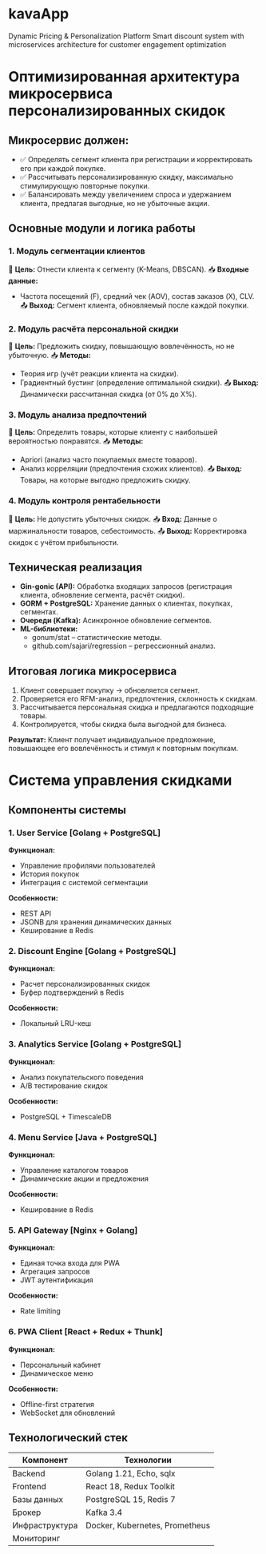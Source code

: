 # kavaApp
Dynamic Pricing &amp; Personalization Platform Smart discount system with microservices architecture for customer engagement optimization

# Оптимизированная архитектура микросервиса персонализированных скидок

## Микросервис должен:
- ✅ Определять сегмент клиента при регистрации и корректировать его при каждой покупке.
- ✅ Рассчитывать персонализированную скидку, максимально стимулирующую повторные покупки.
- ✅ Балансировать между увеличением спроса и удержанием клиента, предлагая выгодные, но не убыточные акции.

## Основные модули и логика работы

### 1. Модуль сегментации клиентов
📌 **Цель:** Отнести клиента к сегменту (K-Means, DBSCAN).
📥 **Входные данные:**
- Частота посещений (F), средний чек (AOV), состав заказов (X), CLV.
📤 **Выход:** Сегмент клиента, обновляемый после каждой покупки.

### 2. Модуль расчёта персональной скидки
📌 **Цель:** Предложить скидку, повышающую вовлечённость, но не убыточную.
📥 **Методы:**
- Теория игр (учёт реакции клиента на скидки).
- Градиентный бустинг (определение оптимальной скидки).
📤 **Выход:** Динамически рассчитанная скидка (от 0% до X%).

### 3. Модуль анализа предпочтений
📌 **Цель:** Определить товары, которые клиенту с наибольшей вероятностью понравятся.
📥 **Методы:**
- Apriori (анализ часто покупаемых вместе товаров).
- Анализ корреляции (предпочтения схожих клиентов).
📤 **Выход:** Товары, на которые выгодно предложить скидку.

### 4. Модуль контроля рентабельности
📌 **Цель:** Не допустить убыточных скидок.
📥 **Вход:** Данные о маржинальности товаров, себестоимость.
📤 **Выход:** Корректировка скидок с учётом прибыльности.

## Техническая реализация
- **Gin-gonic (API):** Обработка входящих запросов (регистрация клиента, обновление сегмента, расчёт скидки).
- **GORM + PostgreSQL:** Хранение данных о клиентах, покупках, сегментах.
- **Очереди (Kafka):** Асинхронное обновление сегментов.
- **ML-библиотеки:**
  - gonum/stat – статистические методы.
  - github.com/sajari/regression – регрессионный анализ.

## Итоговая логика микросервиса
1. Клиент совершает покупку → обновляется сегмент.
2. Проверяется его RFM-анализ, предпочтения, склонность к скидкам.
3. Рассчитывается персональная скидка и предлагаются подходящие товары.
4. Контролируется, чтобы скидка была выгодной для бизнеса.

**Результат:** Клиент получает индивидуальное предложение, повышающее его вовлечённость и стимул к повторным покупкам.
# Система управления скидками

## Компоненты системы

### 1. User Service [Golang + PostgreSQL]
**Функционал:**
- Управление профилями пользователей
- История покупок
- Интеграция с системой сегментации

**Особенности:**
- REST API
- JSONB для хранения динамических данных
- Кеширование в Redis

### 2. Discount Engine [Golang + PostgreSQL]
**Функционал:**
- Расчет персонализированных скидок
- Буфер подтверждений в Redis

**Особенности:**
- Локальный LRU-кеш

### 3. Analytics Service [Golang + PostgreSQL]
**Функционал:**
- Анализ покупательского поведения
- A/B тестирование скидок

**Особенности:**
- PostgreSQL + TimescaleDB

### 4. Menu Service [Java + PostgreSQL]
**Функционал:**
- Управление каталогом товаров
- Динамические акции и предложения

**Особенности:**
- Кеширование в Redis

### 5. API Gateway [Nginx + Golang]
**Функционал:**
- Единая точка входа для PWA
- Агрегация запросов
- JWT аутентификация

**Особенности:**
- Rate limiting

### 6. PWA Client [React + Redux + Thunk]
**Функционал:**
- Персональный кабинет
- Динамическое меню

**Особенности:**
- Offline-first стратегия
- WebSocket для обновлений

## Технологический стек

| Компонент       | Технологии                        |
|-----------------|-----------------------------------|
| Backend         | Golang 1.21, Echo, sqlx           |
| Frontend        | React 18, Redux Toolkit           |
| Базы данных     | PostgreSQL 15, Redis 7            |
| Брокер          | Kafka 3.4                         |
| Инфраструктура  | Docker, Kubernetes, Prometheus    |
| Мониторинг      | 
